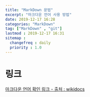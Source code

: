 ```yaml
---
title: "MarkDown 문법"
excerpt: "마크다운 언어 사용 방법"
date: 2019-12-17 16:28
categories: "MarkDown"
tag: ["MarkDown" , "git"]
lastmod : 2019-12-17 16:31
sitemap :
  changefreq : daily
  priority : 1.0
---
```


# 링크 
[마크다운 언어 확인 링크 - 출처 : wikidocs](https://wikidocs.net/1678)